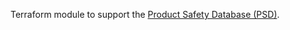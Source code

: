 Terraform module to support the [Product Safety Database (PSD)](https://github.com/UKGovernmentBEIS/beis-opss-psd/).
